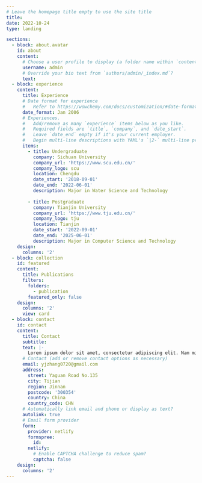 ```yaml
---
# Leave the homepage title empty to use the site title
title:
date: 2022-10-24
type: landing

sections:
  - block: about.avatar
    id: about
    content:
      # Choose a user profile to display (a folder name within `content/authors/`)
      username: admin
      # Override your bio text from `authors/admin/_index.md`?
      text:
  - block: experience
    content:
      title: Experience
      # Date format for experience
      #   Refer to https://wowchemy.com/docs/customization/#date-format
      date_format: Jan 2006
      # Experiences.
      #   Add/remove as many `experience` items below as you like.
      #   Required fields are `title`, `company`, and `date_start`.
      #   Leave `date_end` empty if it's your current employer.
      #   Begin multi-line descriptions with YAML's `|2-` multi-line prefix.
      items:
        - title: Undergraduate
          company: Sichuan University
          company_url: 'https://www.scu.edu.cn/'
          company_logo: scu
          location: Chengdu
          date_start: '2018-09-01'
          date_end: '2022-06-01'
          description: Major in Water Science and Technology
       
        - title: Postgraduate
          company: Tianjin University
          company_url: 'https://www.tju.edu.cn/'
          company_logo: tju
          location: Tianjin
          date_start: '2022-09-01'
          date_end: '2025-06-01'
          description: Major in Computer Science and Technology
    design:
      columns: '2'
  - block: collection
    id: featured
    content:
      title: Publications
      filters:
        folders:
          - publication
        featured_only: false
    design:
      columns: '2'
      view: card
  - block: contact
    id: contact
    content:
      title: Contact
      subtitle:
      text: |-
        Lorem ipsum dolor sit amet, consectetur adipiscing elit. Nam mi diam, venenatis ut magna et, vehicula efficitur enim.
      # Contact (add or remove contact options as necessary)
      email: yjzhang0720@gmail.com
      address:
        street: Yaguan Road No.135
        city: Tijian
        region: Jinnan
        postcode: '300354'
        country: China
        country_code: CHN
      # Automatically link email and phone or display as text?
      autolink: true
      # Email form provider
      form:
        provider: netlify
        formspree:
          id:
        netlify:
          # Enable CAPTCHA challenge to reduce spam?
          captcha: false
    design:
      columns: '2'
---
```

